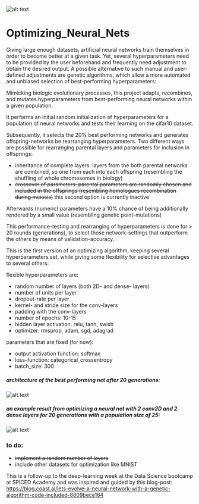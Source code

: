 ![alt text](https://travis-ci.org/mkoeppel/Optimizing_neural_nets.svg?branch=main)

# Optimizing_Neural_Nets 
Giving large enough datasets, artificial neural networks train themselves in order to become better at a given task. Yet, several hyperparameters need to be provided by the user beforehand and frequently need adjustment to obtain the desired output.
A possible alternative to such manual and user-defined adjustments are genetic algorithms, which allow a more automated and unbiased selection of best-performing hyperparameters:

Mimicking biologic evolutionary processes, this project adapts, recombines, and mutates hyperparameters from best-performing neural networks within a given population.

It performs an initial random initialization of hyperparameters for a population of neural networks and tests their learning on the cifar10 dataset.

Subsequently, it selects the 20% best performing networks and generates offspring-networks be rearranging hyperparameters.
Two different ways are possible for rearranging parental layers and parameters for inclusion in offsprings:
- inheritance of complete layers: layers from the both parental networks are combined, so one from each into each offspring (resembling the shuffling of whole chromosomes in biology)
- ~~crossover of parameters: parental parameters are randomly chosen and included in the offsprings (resembling homologues recombination during meiosis)~~ this second option is currently inactive 

Afterwards (numeric) parameters have a 10% chance of being additionally rendered by a small value (resembling genetic point-mutations)

This performance-testing and rearranging of hyperparameters is done for > 20 rounds (generations), to select those network-settings that outperform the others by means of validation-accuracy.

This is the first version of an optimizing algorithm, keeping several hyperparameters set, while giving some flexibility for selective advantages to several others:

flexible hyperparameters are:
- random number of layers (both 2D- and dense- layers)
- number of units per layer
- dropout-rate per layer
- kernel- and stride size for the conv-layers
- padding with the conv-layers
- number of epochs: 10-15
- hidden layer activation: relu, tanh, swish
- optimizer: rmsprop, adam, sgd, adagrad

parameters that are fixed (for now):

- output activation function: softmax
- loss-function: categorical_crossentropy
- batch_size: 300


##### architecture of the best performing net after 20 generations:
![alt.text](https://github.com/mkoeppel/Optimizing_neural_nets/blob/main/best_performing_net.jpeg)


##### an example result from optimizing a neural net with 2 conv2D and 2 dense layers for 20 generations with a population size of 25:
![alt text](https://github.com/mkoeppel/Optimizing_neural_nets/blob/main/NeuralNet_opt_output.png)


### to do:
- ~~implement a random number of layers~~
- include other datasets for optimization like MNIST

This is a follow-up to the deep-learning week at the Data Science bootcamp at SPICED Academy and was inspired and guided by this blog-post:
https://blog.coast.ai/lets-evolve-a-neural-network-with-a-genetic-algorithm-code-included-8809bece164
